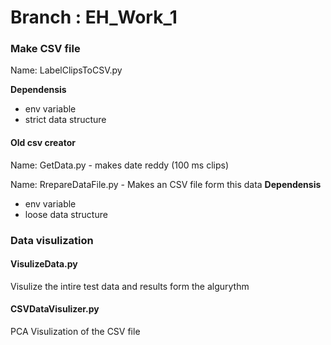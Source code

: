 # Branch : EH_Work_1

### Make CSV file 
Name: LabelClipsToCSV.py

**Dependensis** 
- env variable
- strict data structure 
#### Old csv creator 
Name: GetData.py - makes date reddy (100 ms clips) 

Name: RrepareDataFile.py - Makes an CSV file form this data
**Dependensis** 
- env variable
- loose data structure 

### Data visulization
#### VisulizeData.py
Visulize the intire test data and results form the algurythm
#### CSVDataVisulizer.py
PCA Visulization of the CSV file 